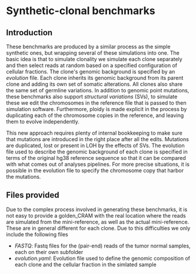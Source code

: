 Synthetic-clonal benchmarks
===========================

Introduction
------------

These benchmarks are produced by a similar process as the simple synthetic
ones, but wrapping several of these simulations into one. The basic idea is
that to simulate clonality we simulate each clone separately and then select
reads at random based on a specified configuration of cellular fractions. The
clone's genomic background is specified by an _evolution_ file. Each clone
inherits its genomic background from its parent clone and adding its own set of
somatic alterations. All clones also share the same set of germline variations.
In addition to genomic point mutations, these benchmarks also support
_structural variations_ (SVs), to simulate these we edit the chromosomes in the
reference file that is passed to then simulation software. Furthermore, ploidy
is made explicit in the process by duplicating each of the chromosome copies in
the reference, and leaving them to evolve independently.

This new approach requires plenty of internal bookkeeping to make sure that
mutations are introduced in the right place after all the edits. Mutations are
duplicated, lost or present in LOH by the effects of SVs. The evolution file
used to describe the genomic background of each clone is specified in terms of
the original hg38 reference sequence so that it can be compared with what comes
out of analyses pipelines. For more precise situations, it is possible in the
evolution file to specify the chromosome copy that harbor the mutations.

Files provided
--------------

Due to the complex process involved in generating these benchmarks, it is not
easy to provide a golden_CRAM with the real location where the reads are
simulated from the mini-reference, as well as the actual mini-reference. These
are in general different for each clone. Due to this difficulties we only
include the following files

* *FASTQ*: Fastq files for the (pair-end) reads of the tumor normal samples,
  each on their own subfolder
* *evolution.yaml*: Evolution file used to define the genomic composition of
  each clone and the cellular fraction in the simlated sample
